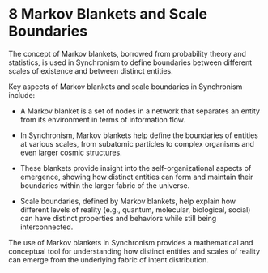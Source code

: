 # 8 Markov Blankets and Scale Boundaries

The concept of Markov blankets, borrowed from probability theory and
statistics, is used in Synchronism to define boundaries between
different scales of existence and between distinct entities.

Key aspects of Markov blankets and scale boundaries in Synchronism
include:

-   A Markov blanket is a set of nodes in a network that separates an
    entity from its environment in terms of information flow.

-   In Synchronism, Markov blankets help define the boundaries of
    entities at various scales, from subatomic particles to complex
    organisms and even larger cosmic structures.

-   These blankets provide insight into the self-organizational aspects
    of emergence, showing how distinct entities can form and maintain
    their boundaries within the larger fabric of the universe.

-   Scale boundaries, defined by Markov blankets, help explain how
    different levels of reality (e.g., quantum, molecular, biological,
    social) can have distinct properties and behaviors while still being
    interconnected.

The use of Markov blankets in Synchronism provides a mathematical and
conceptual tool for understanding how distinct entities and scales of
reality can emerge from the underlying fabric of intent distribution.